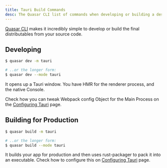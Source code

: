 ```yaml
---
title: Tauri Build Commands
desc: The Quasar CLI list of commands when developing or building a desktop app with Tauri.
---
```

[Quasar CLI](/start/quasar-cli) makes it incredibly simple to develop or build the final distributables from your source code.

## Developing
```bash
$ quasar dev -m tauri

# ..or the longer form:
$ quasar dev --mode tauri
```

It opens up a Tauri window. You have HMR for the renderer process, and the native Console.

Check how you can tweak Webpack config Object for the Main Process on the [Configuring Tauri](/quasar-cli/developing-tauri-apps/configuring-tauri) page.

## Building for Production
```bash
$ quasar build -m tauri

# ..or the longer form:
$ quasar build --mode tauri
```

It builds your app for production and then uses rust-packager to pack it into an executable. Check how to configure this on [Configuring Tauri](/quasar-cli/developing-electron-apps/configuring-tauri) page.
